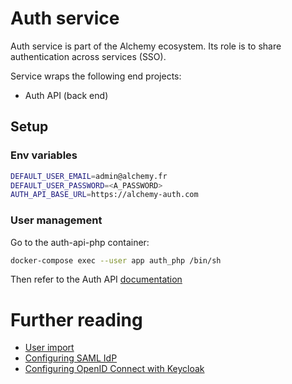# Auth service

Auth service is part of the Alchemy ecosystem.
Its role is to share authentication across services (SSO).

Service wraps the following end projects:
- Auth API (back end)

## Setup

### Env variables

```bash
DEFAULT_USER_EMAIL=admin@alchemy.fr
DEFAULT_USER_PASSWORD=<A_PASSWORD>
AUTH_API_BASE_URL=https://alchemy-auth.com
```

### User management

Go to the auth-api-php container:

```bash
docker-compose exec --user app auth_php /bin/sh
```

Then refer to the Auth API [documentation](./api/README.md)

# Further reading

- [User import](./doc/user-import.md)
- [Configuring SAML IdP](./doc/saml.md)
- [Configuring OpenID Connect with Keycloak](./doc/openid-connect.md)
